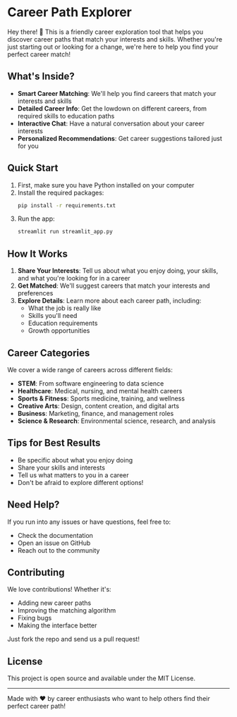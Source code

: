 # Career Path Explorer

Hey there! 👋 This is a friendly career exploration tool that helps you discover career paths that match your interests and skills. Whether you're just starting out or looking for a change, we're here to help you find your perfect career match!

## What's Inside?

- **Smart Career Matching**: We'll help you find careers that match your interests and skills
- **Detailed Career Info**: Get the lowdown on different careers, from required skills to education paths
- **Interactive Chat**: Have a natural conversation about your career interests
- **Personalized Recommendations**: Get career suggestions tailored just for you

## Quick Start

1. First, make sure you have Python installed on your computer
2. Install the required packages:
   ```bash
   pip install -r requirements.txt
   ```
3. Run the app:
   ```bash
   streamlit run streamlit_app.py
   ```

## How It Works

1. **Share Your Interests**: Tell us about what you enjoy doing, your skills, and what you're looking for in a career
2. **Get Matched**: We'll suggest careers that match your interests and preferences
3. **Explore Details**: Learn more about each career path, including:
   - What the job is really like
   - Skills you'll need
   - Education requirements
   - Growth opportunities

## Career Categories

We cover a wide range of careers across different fields:

- **STEM**: From software engineering to data science
- **Healthcare**: Medical, nursing, and mental health careers
- **Sports & Fitness**: Sports medicine, training, and wellness
- **Creative Arts**: Design, content creation, and digital arts
- **Business**: Marketing, finance, and management roles
- **Science & Research**: Environmental science, research, and analysis

## Tips for Best Results

- Be specific about what you enjoy doing
- Share your skills and interests
- Tell us what matters to you in a career
- Don't be afraid to explore different options!

## Need Help?

If you run into any issues or have questions, feel free to:
- Check the documentation
- Open an issue on GitHub
- Reach out to the community

## Contributing

We love contributions! Whether it's:
- Adding new career paths
- Improving the matching algorithm
- Fixing bugs
- Making the interface better

Just fork the repo and send us a pull request!

## License

This project is open source and available under the MIT License.

---

Made with ❤️ by career enthusiasts who want to help others find their perfect career path! 